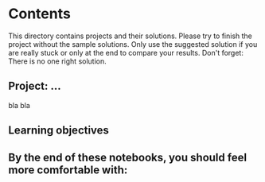 # Contents

This directory contains projects and their solutions. Please try to finish the project without the sample solutions. Only use the suggested solution if you are really stuck or only at the end to compare your results. Don't forget: There is no one right solution.


## Project: ...
bla bla
 

## Learning objectives

By the end of these notebooks, you should feel more comfortable with:
- 
